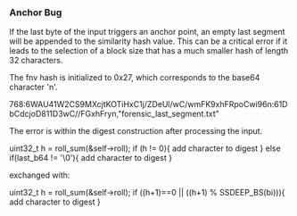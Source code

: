 ### Anchor Bug

If the last byte of the input triggers an anchor point, an empty last segment will be appended to the similarity hash value. This can be a critical error if it leads to the selection of a block size that has a much smaller hash of length 32 characters.

The fnv hash is initialized to 0x27, which corresponds to the base64 character 'n'. 

768:6WAU41W2CS9MXcjtKOTiHxC1j/ZDeUl/wC/wmFK9xhFRpoCwi96n:61DbCdcjoD811D3wC//FGxhFryn,"forensic_last_segment.txt"

The error is within the digest construction after processing the input. 

uint32_t h = roll_sum(&self->roll);
if (h != 0){
    add character to digest
}
else if(last_b64 != '\0'){
    add character to digest
}

exchanged with:

uint32_t h = roll_sum(&self->roll);
if ((h+1)==0 || ((h+1) % SSDEEP_BS(bi))){
    add character to digest
}
